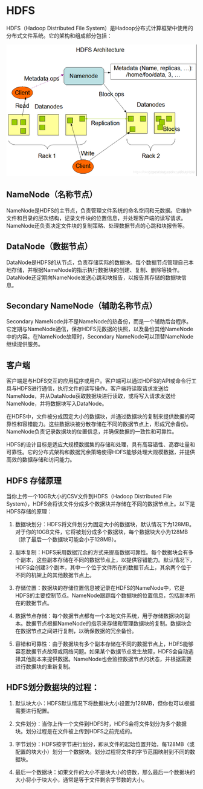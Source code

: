 HDFS
====
HDFS（Hadoop Distributed File System）是Hadoop分布式计算框架中使用的分布式文件系统。它的架构和组成部分包括：

![hdfs架构图.png](../Hive/image/hdfs架构图.png)

## NameNode（名称节点）
NameNode是HDFS的主节点，负责管理文件系统的命名空间和元数据。它维护文件和目录的层次结构，记录文件块的位置信息，并处理客户端的读写请求。NameNode还负责决定文件块的复制策略、处理数据节点的心跳和块报告等。

## DataNode（数据节点）
DataNode是HDFS的从节点，负责存储实际的数据块。每个数据节点管理自己本地存储，并根据NameNode的指示执行数据块的创建、复制、删除等操作。DataNode还定期向NameNode发送心跳和块报告，以报告其存储的数据块信息。

## Secondary NameNode（辅助名称节点）
Secondary NameNode并不是NameNode的热备份，而是一个辅助后台程序。它定期与NameNode通信，保存HDFS元数据的快照，以及备份其他NameNode中的内容。在NameNode故障时，Secondary NameNode可以顶替NameNode继续提供服务。

## 客户端
客户端是与HDFS交互的应用程序或用户。客户端可以通过HDFS的API或命令行工具与HDFS进行通信，执行文件的读写操作。客户端将读取请求发送给NameNode，并从DataNode获取数据块进行读取，或将写入请求发送给NameNode，并将数据块写入DataNode。

在HDFS中，文件被分成固定大小的数据块，并通过数据块的复制来提供数据的可靠性和容错能力。这些数据块被分散存储在不同的数据节点上，形成冗余备份。NameNode负责记录数据块的位置信息，并确保数据的一致性和可靠性。

HDFS的设计目标是适应大规模数据集的存储和处理，具有高容错性、高吞吐量和可靠性。它的分布式架构和数据冗余策略使得HDFS能够处理大规模数据，并提供高效的数据存储和访问能力。

## HDFS 存储原理
当你上传一个10GB大小的CSV文件到HDFS（Hadoop Distributed File System），HDFS会将该文件分成多个数据块并存储在不同的数据节点上。以下是HDFS存储的原理：

1. 数据块划分：HDFS将文件划分为固定大小的数据块，默认情况下为128MB。对于你的10GB文件，它将被划分成多个数据块，每个数据块大小为128MB（除了最后一个数据块可能会小于128MB）。

2. 副本复制：HDFS采用数据冗余的方式来提高数据可靠性。每个数据块会有多个副本，这些副本存储在不同的数据节点上，以提供容错能力。默认情况下，HDFS会创建3个副本，其中一个位于文件所在的数据节点上，其余两个位于不同的机架上的其他数据节点上。

3. 存储位置：数据块的存储位置信息被记录在HDFS的NameNode中，它是HDFS的主要控制节点。NameNode跟踪每个数据块的位置信息，包括副本所在的数据节点。

4. 数据节点存储：每个数据节点都有一个本地文件系统，用于存储数据块的副本。数据节点根据NameNode的指示来存储和管理数据块的复制。数据块会在数据节点之间进行复制，以确保数据的冗余备份。

5. 容错和可靠性：由于数据块有多个副本存储在不同的数据节点上，HDFS能够容忍数据节点故障或网络问题。如果某个数据节点发生故障，HDFS会自动选择其他副本来提供数据。NameNode也会监控数据节点的状态，并根据需要进行数据块的重新复制。

## HDFS划分数据块的过程：

1. 默认块大小：HDFS默认情况下将数据块大小设置为128MB，但你也可以根据需要进行配置。

2. 文件划分：当你上传一个文件到HDFS时，HDFS会将文件划分为多个数据块。划分过程是在文件被上传到HDFS之前完成的。

3. 字节划分：HDFS按字节进行划分，即从文件的起始位置开始，每128MB（或配置的块大小）划分一个数据块。划分过程将文件的字节范围映射到不同的数据块。

4. 最后一个数据块：如果文件的大小不是块大小的倍数，那么最后一个数据块的大小将小于块大小，通常是等于文件剩余字节数的大小。